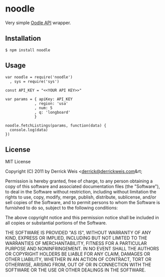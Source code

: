 # noodle

Very simple [Oodle API](http://developer.oodle.com/) wrapper.

## Installation

    $ npm install noodle

## Usage 

    var noodle = require('noodle')
      , sys = require('sys')

    const API_KEY = "<<YOUR API KEY>>"

    var params = { apiKey: API_KEY
                 , region: 'usa'
                 , num: 5
                 , q: 'longboard'
                 }

    noodle.fetchListings(params, function(data) {
      console.log(data)
    })

## License

MIT License

Copyright (C) 2011 by Derrick Weis &lt;derrick@derrickweis.com&rt;

Permission is hereby granted, free of charge, to any person obtaining a copy
of this software and associated documentation files (the "Software"), to deal
in the Software without restriction, including without limitation the rights
to use, copy, modify, merge, publish, distribute, sublicense, and/or sell
copies of the Software, and to permit persons to whom the Software is
furnished to do so, subject to the following conditions:

The above copyright notice and this permission notice shall be included in
all copies or substantial portions of the Software.

THE SOFTWARE IS PROVIDED "AS IS", WITHOUT WARRANTY OF ANY KIND, EXPRESS OR
IMPLIED, INCLUDING BUT NOT LIMITED TO THE WARRANTIES OF MERCHANTABILITY,
FITNESS FOR A PARTICULAR PURPOSE AND NONINFRINGEMENT. IN NO EVENT SHALL THE
AUTHORS OR COPYRIGHT HOLDERS BE LIABLE FOR ANY CLAIM, DAMAGES OR OTHER
LIABILITY, WHETHER IN AN ACTION OF CONTRACT, TORT OR OTHERWISE, ARISING FROM,
OUT OF OR IN CONNECTION WITH THE SOFTWARE OR THE USE OR OTHER DEALINGS IN
THE SOFTWARE.
